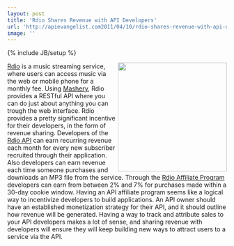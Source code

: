 ```yaml
---
layout: post
title: 'Rdio Shares Revenue with API Developers'
url: 'http://apievangelist.com2011/04/10/rdio-shares-revenue-with-api-developers/'
image: ''
---
```

{% include JB/setup %}
<a title="Rdio" href="http://www.rdio.com/"><img src="http://kinlane-productions.s3.amazonaws.com/api-evangelist/rdio-logo.png"  width="250" align="right" /></a><a title="Rdio" href="http://www.rdio.com/">Rdio</a> is a music streaming service, where users can access music via the web or mobile phone for a monthly fee.
Using <a title="Mashery" href="http://www.mashery.com">Mashery</a>, Rdio provides a RESTful API where you can do just about anything you can trough the web interface.
Rdio provides a pretty significant incentive for their developers, in the form of revenue sharing.
Developers of the <a title="Rdio API" href="http://developer.rdio.com/">Rdio API</a> can earn recurring revenue each month for every new subscriber recruited through their application.
Also developers can earn revenue each time someone purchases and downloads an MP3 file from the service.
Through the <a title="Rdio Affiliate Program" href="https://cli.linksynergy.com/cli/publisher/registration/registration.php?mid=36727">Rdio Affiliate Program</a> developers can earn from between 2% and 7% for purchases made within a 30-day cookie window.
Having an API affiliate program seems like a logical way to incentivize developers to build applications.
An API owner should have an established monetization strategy for their API, and it should outline how revenue will be generated.
Having a way to track and attribute sales to your API developers makes a lot of sense, and sharing revenue with developers will ensure they will keep building new ways to attract users to a service via the API.
